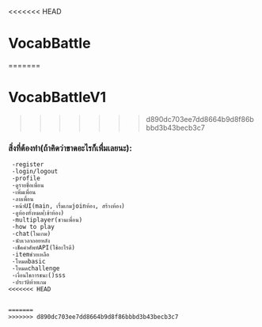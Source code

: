 <<<<<<< HEAD
# VocabBattle
=======
# VocabBattleV1
>>>>>>> d890dc703ee7dd8664b9d8f86bbbd3b43becb3c7
### สิ่งที่ต้องทำ(ถ้าคิดว่าขาดอะไรก็เพื่มเลยนะ):
   ```+
    -register
    -login/logout
    -profile
    -ดูรายชื่อเพื่อน
    -เพิ่มเพื่อน
    -ลบเพื่อน
    -หน้าUI(main, เรื่มเกมjoinห้อง, สร้างห้อง)
    -ดูห้องทั้งหมด(้เข้าห้อง)
    -multiplayer(ชวนเพื่อน)
    -how to play
    -chat(ในเกม)
    -นับเวลาถอยหลัง
    -เช็คคำศัพท์API(ใช้อะไรดี)
    -itemช่วยเหลือ
    -โหมดbasic
    -โหมดchallenge
    -เงื่อนไขการชนะ()sss
    -ประวัติท้ายเกม
<<<<<<< HEAD
 

=======
>>>>>>> d890dc703ee7dd8664b9d8f86bbbd3b43becb3c7
